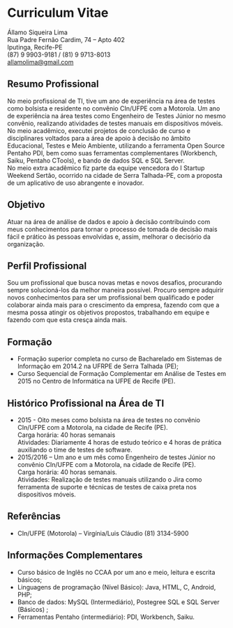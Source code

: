 # Curriculum Vitae

Államo Siqueira Lima<br>
Rua Padre Fernão Cardim, 74 – Apto 402<br>
Iputinga, Recife-PE<br>
(87) 9 9903-9181 / (81) 9 9713-8013<br>
allamolima@gmail.com 


## Resumo Profissional

No meio profissional de TI, tive um ano de experiência na área de testes como bolsista e residente no convênio CIn/UFPE com a Motorola. Um ano de experiência na área testes como Engenheiro de Testes Júnior no mesmo convênio, realizando atividades de testes manuais em dispositivos móveis.<br>
No meio acadêmico, executei projetos de conclusão de curso e disciplinares voltados para a área de apoio à decisão no âmbito Educacional, Testes e Meio Ambiente, utilizando a ferramenta Open Source Pentaho PDI, bem como suas ferramentas complementares (Workbench, Saiku, Pentaho CTools), e bando de dados SQL e SQL Server.<br>
No meio extra acadêmico fiz parte da equipe vencedora do I Startup Weekend Sertão, ocorrido na cidade de Serra Talhada-PE, com a proposta de um aplicativo de uso abrangente e inovador.

## Objetivo

Atuar na área de análise de dados e apoio à decisão contribuindo com meus conhecimentos para tornar o processo de tomada de decisão mais fácil e prático às pessoas envolvidas e, assim, melhorar o decisório da organização.

## Perfil Profissional

Sou um profissional que busca novas metas e novos desafios, procurando sempre solucioná-los da melhor maneira possível. Procuro sempre adquirir novos conhecimentos para ser um profissional bem qualificado e poder colaborar ainda mais para o crescimento da empresa, fazendo com que a mesma possa atingir os objetivos propostos, trabalhando em equipe e fazendo com que esta cresça ainda mais.

## Formação

  - Formação superior completa no curso de Bacharelado em Sistemas de Informação em 2014.2 na UFRPE de Serra Talhada (PE);
  - Curso Sequencial de Formação Complementar em Análise de Testes em 2015 no Centro de Informática na UFPE de Recife (PE).

## Histórico Profissional na Área de TI
  
  - 2015 - Oito meses como bolsista na área de testes no convênio CIn/UFPE com a Motorola, na cidade de Recife (PE).<br>
  Carga horária: 40 horas semanais<br>
  Atividades: Diariamente 4 horas de estudo teórico e 4 horas de prática auxiliando o time de testes de software.
  - 2015/2016 – Um ano e um mês como Engenheiro de testes Júnior no convênio CIn/UFPE com a Motorola, na cidade de Recife (PE).<br>
  Carga horária: 40 horas semanais.<br>
  Atividades: Realização de testes manuais utilizando o Jira como ferramenta de suporte e técnicas de testes de caixa preta nos       dispositivos móveis.
  
## Referências
  - CIn/UFPE (Motorola) – Virgínia/Luis Cláudio (81) 3134-5900

## Informações Complementares
  - Curso básico de Inglês no CCAA por um ano e meio, leitura e escrita básicos;
  - Linguagens de programação (Nível Básico): Java, HTML, C, Android, PHP;
  - Banco de dados: MySQL (Intermediário), Postegree SQL e SQL Server (Básicos) ;
  - Ferramentas Pentaho (intermediário): PDI, Workbench, Saiku.

